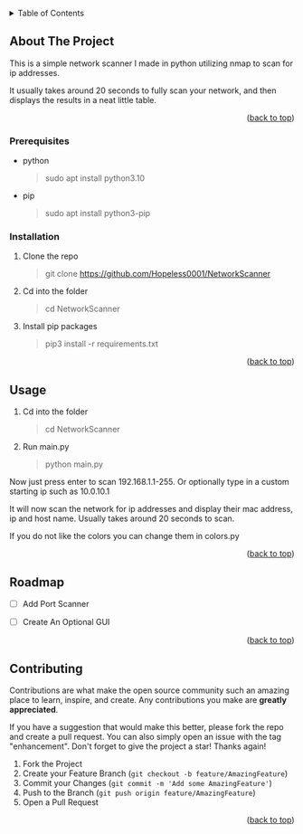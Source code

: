 <a name="readme-top"></a>

<!-- TABLE OF CONTENTS -->
<details>
  <summary>Table of Contents</summary>
  <ol>
    <li>
      <a href="#about-the-project">About The Project</a>
      <ul>
        <li><a href="#built-with">Built With</a></li>
      </ul>
    </li>
    <li>
      <a href="#getting-started">Getting Started</a>
      <ul>
        <li><a href="#prerequisites">Prerequisites</a></li>
        <li><a href="#installation">Installation</a></li>
      </ul>
    </li>
    <li><a href="#usage">Usage</a></li>
    <li><a href="#roadmap">Roadmap</a></li>
    <li><a href="#contributing">Contributing</a></li>
  </ol>
</details>



<!-- ABOUT THE PROJECT -->
## About The Project

This is a simple network scanner I made in python utilizing nmap to scan for ip addresses.

It usually takes around 20 seconds to fully scan your network, and then displays the results in a neat little table.
 

<p align="right">(<a href="#readme-top">back to top</a>)</p>


### Prerequisites

* python
  >sudo apt install python3.10
* pip
  >sudo apt install python3-pip

### Installation

1. Clone the repo
   >git clone https://github.com/Hopeless0001/NetworkScanner
2. Cd into the folder
   >cd NetworkScanner
3. Install pip packages
   >pip3 install -r requirements.txt


<p align="right">(<a href="#readme-top">back to top</a>)</p>



<!-- USAGE EXAMPLES -->
## Usage

1. Cd into the folder
   >cd NetworkScanner
2. Run main.py
   >python main.py

Now just press enter to scan 192.168.1.1-255.
Or optionally type in a custom starting ip such as 10.0.10.1

It will now scan the network for ip addresses and display their mac address, ip and host name. Usually takes around 20 seconds to scan.

If you do not like the colors you can change them in colors.py



<p align="right">(<a href="#readme-top">back to top</a>)</p>



<!-- ROADMAP -->
## Roadmap

- [ ] Add Port Scanner
- [ ] Create An Optional GUI


<p align="right">(<a href="#readme-top">back to top</a>)</p>



<!-- CONTRIBUTING -->
## Contributing

Contributions are what make the open source community such an amazing place to learn, inspire, and create. Any contributions you make are **greatly appreciated**.

If you have a suggestion that would make this better, please fork the repo and create a pull request. You can also simply open an issue with the tag "enhancement".
Don't forget to give the project a star! Thanks again!

1. Fork the Project
2. Create your Feature Branch (`git checkout -b feature/AmazingFeature`)
3. Commit your Changes (`git commit -m 'Add some AmazingFeature'`)
4. Push to the Branch (`git push origin feature/AmazingFeature`)
5. Open a Pull Request

<p align="right">(<a href="#readme-top">back to top</a>)</p>

